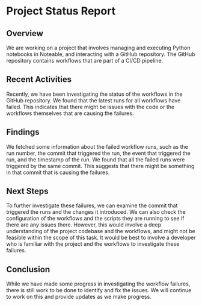 
# Project Status Report

## Overview

We are working on a project that involves managing and executing Python notebooks in Noteable, and interacting with a GitHub repository. The GitHub repository contains workflows that are part of a CI/CD pipeline.

## Recent Activities

Recently, we have been investigating the status of the workflows in the GitHub repository. We found that the latest runs for all workflows have failed. This indicates that there might be issues with the code or the workflows themselves that are causing the failures.

## Findings

We fetched some information about the failed workflow runs, such as the run number, the commit that triggered the run, the event that triggered the run, and the timestamp of the run. We found that all the failed runs were triggered by the same commit. This suggests that there might be something in that commit that is causing the failures.

## Next Steps

To further investigate these failures, we can examine the commit that triggered the runs and the changes it introduced. We can also check the configuration of the workflows and the scripts they are running to see if there are any issues there. However, this would involve a deep understanding of the project codebase and the workflows, and might not be feasible within the scope of this task. It would be best to involve a developer who is familiar with the project and the workflows to investigate these failures.

## Conclusion

While we have made some progress in investigating the workflow failures, there is still work to be done to identify and fix the issues. We will continue to work on this and provide updates as we make progress.
